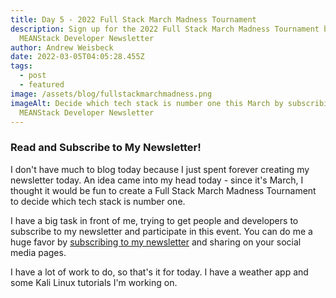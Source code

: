 ```yaml
---
title: Day 5 - 2022 Full Stack March Madness Tournament
description: Sign up for the 2022 Full Stack March Madness Tournament by the
  MEANStack Developer Newsletter
author: Andrew Weisbeck
date: 2022-03-05T04:05:28.455Z
tags:
  - post
  - featured
image: /assets/blog/fullstackmarchmadness.png
imageAlt: Decide which tech stack is number one this March by subscribing to the
  MEANStack Developer Newsletter
---
```

### Read and Subscribe to My Newsletter!

I don't have much to blog today because I just spent forever creating my newsletter today. An idea came into my head today - since it's March, I thought it would be fun to create a Full Stack March Madness Tournament to decide which tech stack is number one. 

I have a big task in front of me, trying to get people and developers to subscribe to my newsletter and participate in this event. You can do me a huge favor by [subscribing to my newsletter](https://geauxweisbeck4.substack.com/p/the-meanstack-developer-newsletter) and sharing on your social media pages. 

I have a lot of work to do, so that's it for today. I have a weather app and some Kali Linux tutorials I'm working on.